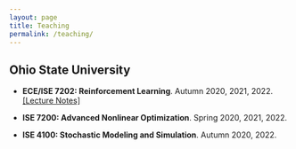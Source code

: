 ```yaml
---
layout: page
title: Teaching
permalink: /teaching/
---
```


<h2>Ohio State University</h2>

- __ECE/ISE 7202: Reinforcement Learning__. Autumn 2020, 2021, 2022. <a href="{{ site.baseurl }}/teaching/RL-notes">[Lecture Notes]</a>

- __ISE 7200: Advanced Nonlinear Optimization__. Spring 2020, 2021, 2022. 

- __ISE 4100: Stochastic Modeling and Simulation__. Autumn 2020, 2022.

